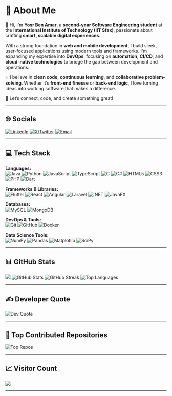 # 💫 About Me
👋 Hi, I'm **Yosr Ben Amar**, a **second-year Software Engineering student** at the **International Institute of Technology (IIT Sfax)**, passionate about crafting **smart, scalable digital experiences**.

With a strong foundation in **web and mobile development**, I build sleek, user-focused applications using modern tools and frameworks. I'm expanding my expertise into **DevOps**, focusing on **automation**, **CI/CD**, and **cloud-native technologies** to bridge the gap between development and operations.

💡 I believe in **clean code**, **continuous learning**, and **collaborative problem-solving**. Whether it’s **front-end finesse** or **back-end logic**, I love turning ideas into working software that makes a difference.

🌱 Let’s connect, code, and create something great!

---

## 🌐 Socials
[![LinkedIn](https://img.shields.io/badge/LinkedIn-0077B5?style=flat&logo=linkedin&logoColor=white)](https://www.linkedin.com/in/yosr-ben-amar-577a44207/)  [![X/Twitter](https://img.shields.io/badge/Twitter-1DA1F2?style=flat&logo=x&logoColor=white)](https://x.com/YosrBenAmar)  [![Email](https://img.shields.io/badge/Email-D14836?style=flat&logo=gmail&logoColor=white)](mailto:yosrbenamar9@gmail.com)

---

## 💻 Tech Stack

**Languages:**  
![Java](https://img.shields.io/badge/Java-ED8B00?style=flat&logo=openjdk&logoColor=white) ![Python](https://img.shields.io/badge/Python-3670A0?style=flat&logo=python&logoColor=ffdd54) ![JavaScript](https://img.shields.io/badge/JavaScript-F7DF1E?style=flat&logo=javascript&logoColor=black) ![TypeScript](https://img.shields.io/badge/TypeScript-007ACC?style=flat&logo=typescript&logoColor=white) ![C](https://img.shields.io/badge/C-00599C?style=flat&logo=c&logoColor=white) ![C#](https://img.shields.io/badge/C%23-239120?style=flat&logo=csharp&logoColor=white) ![HTML5](https://img.shields.io/badge/HTML5-E34F26?style=flat&logo=html5&logoColor=white) ![CSS3](https://img.shields.io/badge/CSS3-1572B6?style=flat&logo=css3&logoColor=white) ![PHP](https://img.shields.io/badge/PHP-777BB4?style=flat&logo=php&logoColor=white) ![Dart](https://img.shields.io/badge/Dart-0175C2?style=flat&logo=dart&logoColor=white)

**Frameworks & Libraries:**  
![Flutter](https://img.shields.io/badge/Flutter-02569B?style=flat&logo=flutter&logoColor=white) ![React](https://img.shields.io/badge/React-20232a?style=flat&logo=react&logoColor=61DAFB) ![Angular](https://img.shields.io/badge/Angular-DD0031?style=flat&logo=angular&logoColor=white) ![Laravel](https://img.shields.io/badge/Laravel-FF2D20?style=flat&logo=laravel&logoColor=white) ![.NET](https://img.shields.io/badge/.NET-5C2D91?style=flat&logo=dotnet&logoColor=white) ![JavaFX](https://img.shields.io/badge/JavaFX-FF0000?style=flat&logo=java&logoColor=white)

**Databases:**  
![MySQL](https://img.shields.io/badge/MySQL-4479A1?style=flat&logo=mysql&logoColor=white) ![MongoDB](https://img.shields.io/badge/MongoDB-4ea94b?style=flat&logo=mongodb&logoColor=white)

**DevOps & Tools:**  
![Git](https://img.shields.io/badge/Git-F05033?style=flat&logo=git&logoColor=white) ![GitHub](https://img.shields.io/badge/GitHub-121011?style=flat&logo=github&logoColor=white) ![Docker](https://img.shields.io/badge/Docker-2496ED?style=flat&logo=docker&logoColor=white)

**Data Science Tools:**  
![NumPy](https://img.shields.io/badge/NumPy-013243?style=flat&logo=numpy&logoColor=white) ![Pandas](https://img.shields.io/badge/Pandas-150458?style=flat&logo=pandas&logoColor=white) ![Matplotlib](https://img.shields.io/badge/Matplotlib-ffffff?style=flat&logo=matplotlib&logoColor=black) ![SciPy](https://img.shields.io/badge/SciPy-0C55A5?style=flat&logo=scipy&logoColor=white)

---

## 📊 GitHub Stats
![](https://github-readme-stats.vercel.app/api?username=Yosr-2001&theme=dark&hide_border=true&include_all_commits=true&count_private=true)
![GitHub Stats](https://github-readme-stats.vercel.app/api?username=Yosr-2001&theme=dark&hide_border=true&include_all_commits=true&count_private=true&bg_color=transparent)
![GitHub Streak](https://streak-stats.demolab.com/?user=Yosr-2001&theme=tokyonight&hide_border=true)  ![Top Languages](https://github-readme-stats.vercel.app/api/top-langs/?username=Yosr-2001&theme=tokyonight&hide_border=true&layout=compact)

---

## ✍️ Developer Quote
![Dev Quote](https://quotes-github-readme.vercel.app/api?type=horizontal&theme=dark)

---

## 🚀 Top Contributed Repositories
![Top Repos](https://github-contributor-stats.vercel.app/api?username=Yosr-2001&limit=5&theme=tokyonight&combine_all_yearly_contributions=true)

---

## 📈 Visitor Count
[![](https://visitcount.itsvg.in/api?id=Yosr-2001&icon=1&color=0)](https://visitcount.itsvg.in)

---
